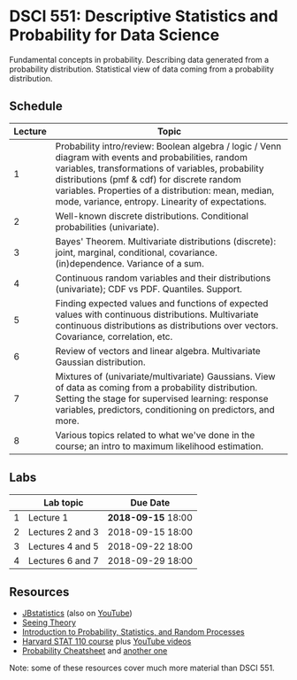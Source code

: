 # DSCI 551: Descriptive Statistics and Probability for Data Science

Fundamental concepts in probability. Describing data generated from a probability distribution. Statistical view of data coming from a probability distribution.



## Schedule

|   Lecture |  Topic |
|-----------|--------|
|  1  | Probability intro/review: Boolean algebra / logic / Venn diagram with events and probabilities, random variables, transformations of variables, probability distributions (pmf & cdf) for discrete random variables. Properties of a distribution: mean, median, mode, variance, entropy. Linearity of expectations. |  
|  2  | Well-known discrete distributions. Conditional probabilities (univariate). |
|  3  | Bayes' Theorem. Multivariate distributions (discrete): joint, marginal, conditional, covariance. (in)dependence. Variance of a sum.  
|  4  | Continuous random variables and their distributions (univariate); CDF vs PDF. Quantiles. Support. 
|  5  | Finding expected values and functions of expected values with continuous distributions. Multivariate continuous distributions as distributions over vectors. Covariance, correlation, etc. 
|  6  | Review of vectors and linear algebra. Multivariate Gaussian distribution.
|  7  | Mixtures of (univariate/multivariate) Gaussians. View of data as coming from a probability distribution. Setting the stage for supervised learning: response variables, predictors, conditioning on predictors, and more.
|  8  | Various topics related to what we've done in the course; an intro to maximum likelihood estimation.

## Labs

|     | Lab topic          |      Due Date    |
|-----|--------------------|------------------|
| 1   | Lecture 1          | **2018-09-15** 18:00 |
| 2   | Lectures 2 and 3   | 2018-09-15 18:00 |
| 3   | Lectures 4 and 5   | 2018-09-22 18:00 |
| 4   | Lectures 6 and 7   | 2018-09-29 18:00 |


## Resources

- [JBstatistics](http://www.jbstatistics.com/) (also on [YouTube](https://www.youtube.com/channel/UCiHi6xXLzi9FMr9B0zgoHqA))
- [Seeing Theory](http://students.brown.edu/seeing-theory/#secondPage)
- [Introduction to Probability, Statistics, and Random Processes](https://www.probabilitycourse.com/)
- [Harvard STAT 110 course](https://projects.iq.harvard.edu/stat110) plus [YouTube videos](https://www.youtube.com/playlist?list=PL2SOU6wwxB0uwwH80KTQ6ht66KWxbzTIo)
- [Probability Cheatsheet](https://github.com/wzchen/probability_cheatsheet) and [another one](http://web.cs.elte.hu/~mesti/valszam/kepletek)

Note: some of these resources cover much more material than DSCI 551.
